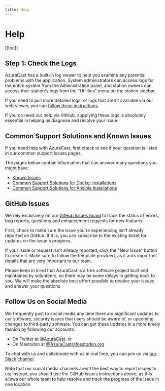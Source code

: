 ```yaml
---
title: Help
---
```


# Help

[[toc]]

## Step 1: Check the Logs

AzuraCast has a built-in log viewer to help you examine any potential problems with the application. System administrators can access logs for the entire system from the Administration panel, and station owners can access their station's logs from the "Utilities" menu on the station sidebar.

If you need to pull more detailed logs, or logs that aren't available via our web viewer, you can [follow these instructions](./logs.html).

If you do need our help via GitHub, supplying these logs is absolutely essential in helping us diagnose and resolve your issue.

## Common Support Solutions and Known Issues

If you need help with AzuraCast, first check to see if your question is listed in our common support issues pages.

The pages below contain information that can answer many questions you might have:

 - [Known Issues](./known_issues.html)
 - [Common Support Solutions for Docker Installations](./faq_docker.html)
 - [Common Support Solutions for Ansible Installations](./faq_ansible.html)

## GitHub Issues

We rely exclusively on our [GitHub Issues board](https://github.com/AzuraCast/AzuraCast/issues?q=is%3Aissue+is%3Aopen+sort%3Aupdated-desc) to track the status of errors, bug reports, questions and enhancement requests for new features.

First, check to make sure the issue you're experiencing isn't already reported on GitHub. If it is, you can subscribe to the existing ticket for updates on the issue's progress.

If your issue or request isn't already reported, click the "New Issue" button to create it. Make sure to follow the template provided, as it asks important details that are very important to our team.

Please keep in mind that AzuraCast is a free software project built and maintained by volunteers, so there may be some delays in getting back to you. We will make the absolute best effort possible to resolve your issues and answer your questions.

## Follow Us on Social Media

We frequently post to social media any time there are significant updates to our software, security issues that users should be aware of, or upcoming changes to third-party software. You can get these updates in a more timely fashion by following our accounts:

- On Twitter at [@AzuraCast](https://twitter.com/azuracast), or
- On Mastodon at [@AzuraCast@fosstodon.org](https://fosstodon.org/@AzuraCast)

To chat with us and collaborate with us in real time, you can join us via [our Slack channel](https://www.azuracast/com/slack).

Note that our social media channels aren't the best way to report issues to us; instead, you should use the GitHub issues instructions above, as this allows our whole team to help resolve and track the progress of the issue in one location.